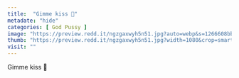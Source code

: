 ```yaml
---
title:  "Gimme kiss 💖"
metadate: "hide"
categories: [ God Pussy ]
image: "https://preview.redd.it/ngzgaxwyh5n51.jpg?auto=webp&s=1266608bb1174667f05025c0fce44442a2ee0bcb"
thumb: "https://preview.redd.it/ngzgaxwyh5n51.jpg?width=1080&crop=smart&auto=webp&s=bd4147a8137e278652aaed3395f5c025ddc27fa5"
visit: ""
---
```

Gimme kiss 💖
